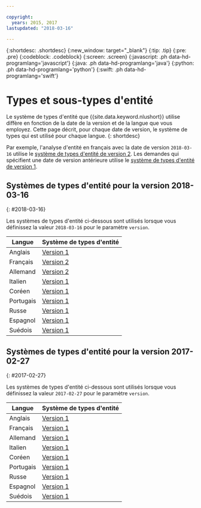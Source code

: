 ```yaml
---

copyright:
  years: 2015, 2017
lastupdated: "2018-03-16"

---
```


{:shortdesc: .shortdesc}
{:new_window: target="_blank"}
{:tip: .tip}
{:pre: .pre}
{:codeblock: .codeblock}
{:screen: .screen}
{:javascript: .ph data-hd-programlang='javascript'}
{:java: .ph data-hd-programlang='java'}
{:python: .ph data-hd-programlang='python'}
{:swift: .ph data-hd-programlang='swift'}

# Types et sous-types d'entité

Le système de types d'entité que {{site.data.keyword.nlushort}} utilise diffère en fonction de la date de la version et de la langue que vous employez. Cette page décrit, pour chaque date de version, le système de types qui est utilisé pour chaque langue.
{: shortdesc}

Par exemple, l'analyse d'entité en français avec la date de version `2018-03-16` utilise le [système de types d'entité de version 2][v2]. Les demandes qui spécifient une date de version antérieure utilise le [système de types d'entité de version 1][v1].


## Systèmes de types d'entité pour la version 2018-03-16
{: #2018-03-16}

Les systèmes de types d'entité ci-dessous sont utilisés lorsque vous définissez la valeur `2018-03-16` pour le paramètre `version`. 

|Langue|Système de types d'entité|
| --- | ---|
| Anglais | [Version 1][v1] |
| Français | [Version 2][v2] |
| Allemand | [Version 2][v2] |
| Italien | [Version 1][v1] |
| Coréen | [Version 1][v1] |
| Portugais | [Version 1][v1] |
| Russe | [Version 1][v1] |
| Espagnol | [Version 1][v1] |
| Suédois | [Version 1][v1] |


## Systèmes de types d'entité pour la version 2017-02-27
{: #2017-02-27}

Les systèmes de types d'entité ci-dessous sont utilisés lorsque vous définissez la valeur `2017-02-27` pour le paramètre `version`. 

|Langue|Système de types d'entité|
| --- | ---|
| Anglais | [Version 1][v1] |
| Français | [Version 1][v1] |
| Allemand | [Version 1][v1] |
| Italien | [Version 1][v1] |
| Coréen | [Version 1][v1] |
| Portugais | [Version 1][v1] |
| Russe | [Version 1][v1] |
| Espagnol | [Version 1][v1] |
| Suédois | [Version 1][v1] |


[v1]: entity-types-v1.html
[v2]: entity-types-v2.html

